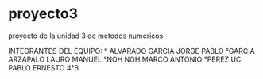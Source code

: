 # proyecto3
proyecto de la unidad 3 de metodos numericos

INTEGRANTES DEL EQUIPO:
° ALVARADO GARCIA JORGE PABLO
°GARCIA ARZAPALO LAURO MANUEL
°NOH NOH MARCO ANTONIO
°PEREZ UC PABLO ERNESTO
4°B
